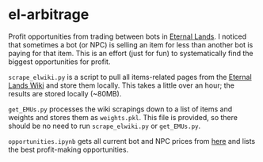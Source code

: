 # el-arbitrage
Profit opportunities from trading between bots in [Eternal Lands](http://eternal-lands.com/). I noticed that sometimes a bot (or NPC) is selling an item for less than another bot is paying for that item. This is an effort (just for fun) to systematically find the biggest opportunities for profit.

`scrape_elwiki.py` is a script to pull all items-related pages from the [Eternal Lands Wiki](https://elwiki.net/) and store them locally. This takes a little over an hour; the results are stored locally (~80MB).

`get_EMUs.py` processes the wiki scrapings down to a list of items and weights and stores them as `weights.pkl`. This file is provided, so there should be no need to run `scrape_elwiki.py` or `get_EMUs.py`.

`opportunities.ipynb` gets all current bot and NPC prices from [here](http://greypal.el-fd.org/cgi-bin/querybot) and lists the best profit-making opportunities.
